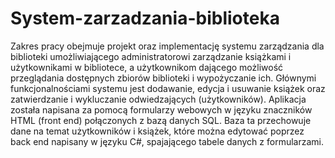 # System-zarzadzania-biblioteka

Zakres pracy obejmuje projekt oraz implementację systemu zarządzania dla biblioteki umożliwiającego
administratorowi zarządzanie książkami i użytkownikami w bibliotece, a użytkownikom dającego
możliwość przeglądania dostępnych zbiorów biblioteki i wypożyczanie ich.
Głównymi funkcjonalnościami systemu jest dodawanie, edycja i usuwanie książek oraz zatwierdzanie
i wykluczanie odwiedzających (użytkowników).
Aplikacja została napisana za pomocą formularzy webowych w języku znaczników HTML (front
end) połączonych z bazą danych SQL. Baza ta przechowuje dane na temat użytkowników i książek,
które można edytować poprzez back end napisany w języku C#, spajającego tabele danych z formularzami.
